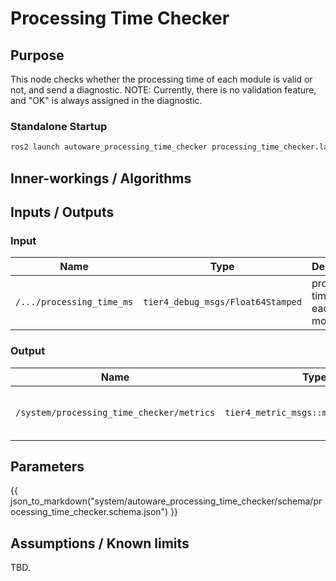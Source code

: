 # Processing Time Checker

## Purpose

This node checks whether the processing time of each module is valid or not, and send a diagnostic.
NOTE: Currently, there is no validation feature, and "OK" is always assigned in the diagnostic.

### Standalone Startup

```bash
ros2 launch autoware_processing_time_checker processing_time_checker.launch.xml
```

## Inner-workings / Algorithms

## Inputs / Outputs

### Input

| Name                      | Type                              | Description                    |
| ------------------------- | --------------------------------- | ------------------------------ |
| `/.../processing_time_ms` | `tier4_debug_msgs/Float64Stamped` | processing time of each module |

### Output

| Name                                      | Type                              | Description                        |
| ----------------------------------------- | --------------------------------- | ---------------------------------- |
| `/system/processing_time_checker/metrics` | `tier4_metric_msgs::msg::MetricArray` | processing time of all the modules |

## Parameters

{{ json_to_markdown("system/autoware_processing_time_checker/schema/processing_time_checker.schema.json") }}

## Assumptions / Known limits

TBD.
